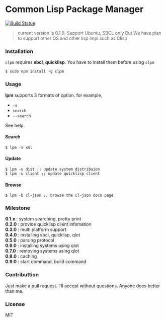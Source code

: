 # Common Lisp Package Manager

[![Build Statue](https://travis-ci.org/1ambda/clpm.svg?branch=master)](https://travis-ci.org/1ambda/clpm)

> current version is 0.1.9. Support Ubuntu, SBCL only
> But We have plan to support other OS and other lisp impl such as Clisp  

### Installation

`clpm` requires **sbcl**, **quicklisp**. You have to install them before using `clpm`

```
$ sudo npm install -g clpm
```

### Usage

**lpm** supports 3 formats of option. for example,

- `-s`
- `search`
- `--search`

See help.

#### Search

```
$ lpm -s xml
```

#### Update 

```
$ lpm -u dist ;; update system distribuion
$ lpm -u client ;; update quicklisp client
```

#### Browse

```
$ lpm -b cl-json ;; browse the cl-json docs page
```

### Milestone

**0.1.x** : system searching, pretty print  
**0.2.0** : provide quicklisp client infomation  
**0.3.0** : multi platform support  
**0.4.0** : installing sbcl, quicklisp, qlot  
**0.5.0** : parsing protocol  
**0.6.0** : installing systems using qlot  
**0.7.0** : removing systems using qlot  
**0.8.0** : caching  
**0.9.0** : start command, build command  

### Contributtion

Just make a pull request. I'll accept without questions. Anyone does better than me.

### License

MIT

